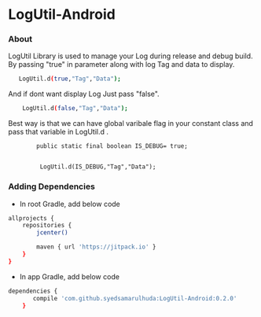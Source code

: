 # LogUtil-Android
### About

LogUtil Library is used to manage your Log during release and debug build.
By passing "true" in parameter along with log Tag and data to display.
```sh
   LogUtil.d(true,"Tag","Data");
```
         
And  if dont want display Log Just pass "false".

```sh
    LogUtil.d(false,"Tag","Data");
```

Best way is that we can have global varibale flag in your constant class and pass that variable in LogUtil.d  .
     
          
            public static final boolean IS_DEBUG= true;
           
              
             LogUtil.d(IS_DEBUG,"Tag","Data"); 
              

### Adding Dependencies

- In root Gradle, add below code

```sh
allprojects {
    repositories {
        jcenter()

        maven { url 'https://jitpack.io' }
    }
}

```

- In app Gradle, add below code

```sh
dependencies {
       compile 'com.github.syedsamarulhuda:LogUtil-Android:0.2.0'
    }
```


